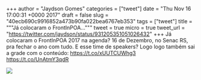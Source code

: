 
+++
author = "Jaydson Gomes"
categories = ["tweet"]
date = "Thu Nov 16 17:00:31 +0000 2017"
draft = false
slug = "40ecb690c9916852a473b90fa022bea6767eb353"
tags = ["tweet"]
title = """Já colocaram o FrontInPOA..."""
tweet = true
micro = true
tweet_url = "https://twitter.com/jaydson/status/931205351051026432"
+++
Já colocaram o FrontInPOA 2017 na agenda?
16 de Dezembro, no Senac RS,
pra fechar o ano com tudo.
E esse time de speakers?
Logo logo também sai a grade com o conteúdo: https://t.co/xUUTCUWhg3 https://t.co/UnAtmY3qdR

![](/images/tweet-media/931205351051026432-DOxOAKNWkAArc5C.jpg)